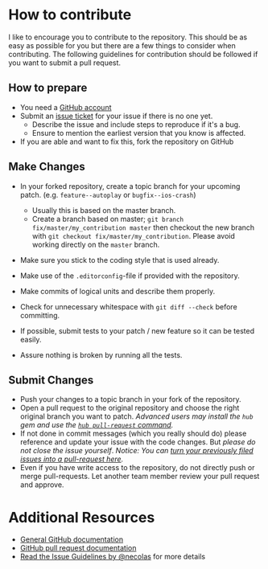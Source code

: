 # How to contribute

I like to encourage you to contribute to the repository.
This should be as easy as possible for you but there are a few things to consider when contributing.
The following guidelines for contribution should be followed if you want to submit a pull request.

## How to prepare

* You need a [GitHub account](https://github.com/signup/free)
* Submit an [issue ticket](https://github.com/OpenBlazar/fix-parser-user/issues) for your issue if there is no one yet.
	* Describe the issue and include steps to reproduce if it's a bug.
	* Ensure to mention the earliest version that you know is affected.
* If you are able and want to fix this, fork the repository on GitHub

## Make Changes

* In your forked repository, create a topic branch for your upcoming patch. (e.g. `feature--autoplay` or `bugfix--ios-crash`)
	* Usually this is based on the master branch.
	* Create a branch based on master; `git branch
	fix/master/my_contribution master` then checkout the new branch with `git
	checkout fix/master/my_contribution`.  Please avoid working directly on the `master` branch.
* Make sure you stick to the coding style that is used already.
* Make use of the `.editorconfig`-file if provided with the repository.
* Make commits of logical units and describe them properly.
* Check for unnecessary whitespace with `git diff --check` before committing.

* If possible, submit tests to your patch / new feature so it can be tested easily.
* Assure nothing is broken by running all the tests.

## Submit Changes

* Push your changes to a topic branch in your fork of the repository.
* Open a pull request to the original repository and choose the right original branch you want to patch.
	_Advanced users may install the `hub` gem and use the [`hub pull-request` command](https://hub.github.com/hub.1.html)._
* If not done in commit messages (which you really should do) please reference and update your issue with the code changes. But _please do not close the issue yourself_.
_Notice: You can [turn your previously filed issues into a pull-request here](http://issue2pr.herokuapp.com/)._
* Even if you have write access to the repository, do not directly push or merge pull-requests. Let another team member review your pull request and approve.

# Additional Resources

* [General GitHub documentation](http://help.github.com/)
* [GitHub pull request documentation](https://help.github.com/articles/about-pull-requests/)
* [Read the Issue Guidelines by @necolas](https://github.com/necolas/issue-guidelines/blob/master/CONTRIBUTING.md) for more details
